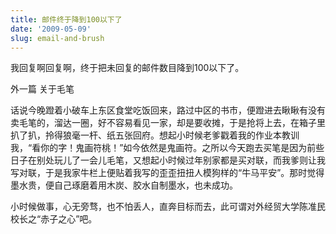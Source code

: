 ```yaml
---
title: 邮件终于降到100以下了
date: '2009-05-09'
slug: email-and-brush
---
```


我回复啊回复啊，终于把未回复的邮件数目降到100以下了。

外一篇 关于毛笔

话说今晚蹬着小破车上东区食堂吃饭回来，路过中区的书市，便蹬进去瞅瞅有没有卖毛笔的，溜达一圈，好不容易看见一家，却是要收摊，于是抢将上去，在箱子里扒了扒，拎得狼毫一杆、纸五张回府。想起小时候老爹戳着我的作业本教训我，“看你的字！鬼画符桃！”如今依然是鬼画符。之所以今天跑去买笔是因为前些日子在别处玩儿了一会儿毛笔，又想起小时候过年别家都是买对联，而我爹则让我写对联，于是我家牛栏上便贴着我写的歪歪扭扭人模狗样的“牛马平安”。那时觉得墨水贵，便自己琢磨着用木炭、胶水自制墨水，也未成功。

小时候做事，心无旁骛，也不怕丢人，直奔目标而去，此可谓对外经贸大学陈准民校长之“赤子之心”吧。

